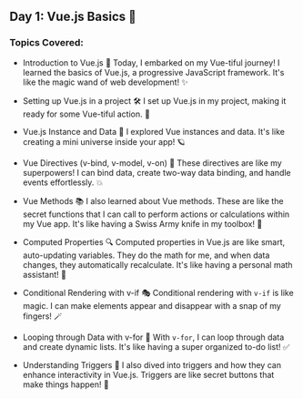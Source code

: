 ## Day 1: Vue.js Basics 🚀

### Topics Covered:
- Introduction to Vue.js 🌟
  Today, I embarked on my Vue-tiful journey! I learned the basics of Vue.js, a progressive JavaScript framework. It's like the magic wand of web development! ✨

- Setting up Vue.js in a project 🛠️
  I set up Vue.js in my project, making it ready for some Vue-tiful action. 💪

- Vue.js Instance and Data 🧬
  I explored Vue instances and data. It's like creating a mini universe inside your app! 🪐

- Vue Directives (v-bind, v-model, v-on) 🤖
  These directives are like my superpowers! I can bind data, create two-way data binding, and handle events effortlessly. 💥

- Vue Methods 📚
  I also learned about Vue methods. These are like the secret functions that I can call to perform actions or calculations within my Vue app. It's like having a Swiss Army knife in my toolbox! 🧰

- Computed Properties 🔍
  Computed properties in Vue.js are like smart, auto-updating variables. They do the math for me, and when data changes, they automatically recalculate. It's like having a personal math assistant! 🧮

- Conditional Rendering with v-if 🎭
  Conditional rendering with `v-if` is like magic. I can make elements appear and disappear with a snap of my fingers! 🪄

- Looping through Data with v-for 🔄
  With `v-for`, I can loop through data and create dynamic lists. It's like having a super organized to-do list! ✅

- Understanding Triggers 🎯
  I also dived into triggers and how they can enhance interactivity in Vue.js. Triggers are like secret buttons that make things happen! 🎉

